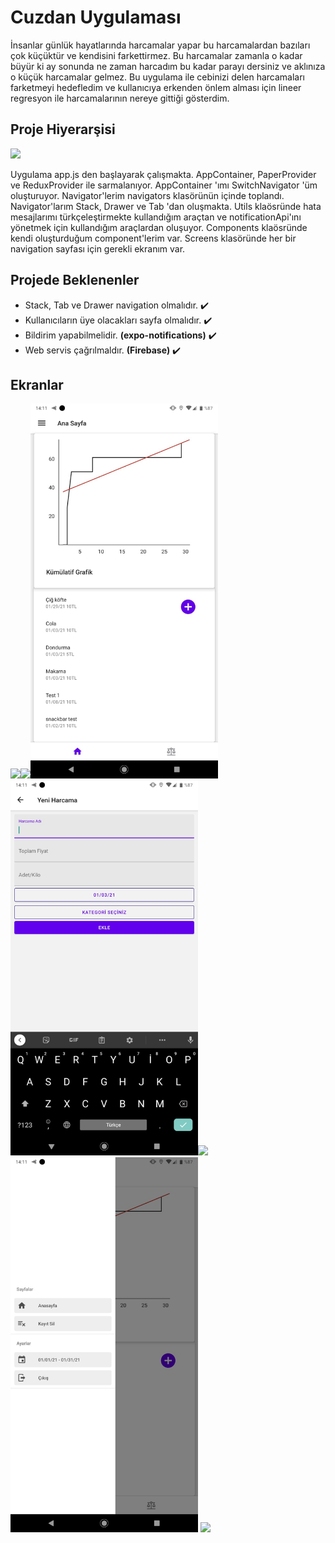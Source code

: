 # Cuzdan Uygulaması
  İnsanlar günlük hayatlarında harcamalar yapar bu harcamalardan bazıları çok küçüktür ve kendisini farkettirmez. Bu harcamalar zamanla o kadar büyür ki ay sonunda
ne zaman harcadım bu kadar parayı dersiniz ve aklınıza o küçük harcamalar gelmez. Bu uygulama ile cebinizi delen harcamaları farketmeyi hedefledim ve kullanıcıya
erkenden önlem alması için lineer regresyon ile harcamalarının nereye gittiği gösterdim.

## Proje Hiyerarşisi
<img src="./images/hiyerarşi.png?raw=true" width="300">



  Uygulama app.js den başlayarak çalışmakta.  AppContainer, PaperProvider ve ReduxProvider ile sarmalanıyor. AppContainer 'ımı SwitchNavigator 'üm oluşturuyor.
Navigator'lerim navigators klasörünün içinde toplandı. Navigator'larım Stack, Drawer ve Tab 'dan oluşmakta. Utils klaösründe hata mesajlarımı türkçeleştirmekte
kullandığım araçtan ve notificationApi'ını yönetmek için kullandığım araçlardan oluşuyor. Components klaösründe kendi oluşturduğum component'lerim var. Screens
klasöründe her bir navigation sayfası için gerekli ekranım var.


## Projede Beklenenler


* Stack, Tab ve Drawer navigation olmalıdır. :heavy_check_mark:
* Kullanıcıların üye olacakları sayfa olmalıdır. :heavy_check_mark:
* Bildirim yapabilmelidir. **(expo-notifications)** :heavy_check_mark:
* Web servis çağrılmaldır. **(Firebase)** :heavy_check_mark:

## Ekranlar
<img src="./images/Giriş.jpeg?raw=true" width="300"><img src="./images/kayıt-ol.jpeg?raw=true" width="300"><img src="./images/ana-ekran.jpeg?raw=true" width="300">
<img src="./images/ekleme.jpeg?raw=true" width="300"><img src="./images/kategori-seçim.jpeg?raw=true" width="300"><img src="./images/drawer-menu.jpeg?raw=true" width="300">
<img src="./images/kayıtlar.jpeg?raw=true" width="300">

